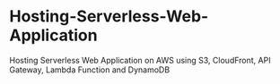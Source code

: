 # Hosting-Serverless-Web-Application
Hosting Serverless Web Application on AWS using S3, CloudFront, API Gateway, Lambda Function and DynamoDB
